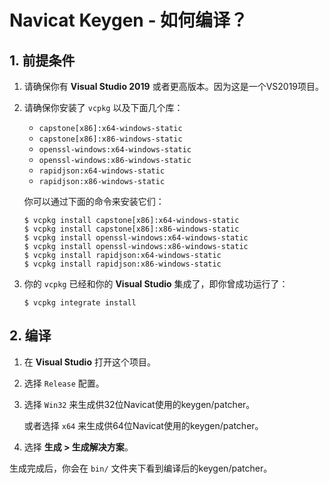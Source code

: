 # Navicat Keygen - 如何编译？

## 1. 前提条件

1. 请确保你有 __Visual Studio 2019__ 或者更高版本。因为这是一个VS2019项目。

2. 请确保你安装了 `vcpkg` 以及下面几个库：

   * `capstone[x86]:x64-windows-static`
   * `capstone[x86]:x86-windows-static`
   * `openssl-windows:x64-windows-static`
   * `openssl-windows:x86-windows-static`
   * `rapidjson:x64-windows-static`
   * `rapidjson:x86-windows-static`

   你可以通过下面的命令来安装它们：

   ```console
   $ vcpkg install capstone[x86]:x64-windows-static
   $ vcpkg install capstone[x86]:x86-windows-static
   $ vcpkg install openssl-windows:x64-windows-static
   $ vcpkg install openssl-windows:x86-windows-static
   $ vcpkg install rapidjson:x64-windows-static
   $ vcpkg install rapidjson:x86-windows-static
   ```

3. 你的 `vcpkg` 已经和你的 __Visual Studio__ 集成了，即你曾成功运行了：

   ```console
   $ vcpkg integrate install
   ```

## 2. 编译

1. 在 __Visual Studio__ 打开这个项目。

2. 选择 `Release` 配置。

3. 选择 `Win32` 来生成供32位Navicat使用的keygen/patcher。

   或者选择 `x64` 来生成供64位Navicat使用的keygen/patcher。

4. 选择 __生成 > 生成解决方案__。

生成完成后，你会在 `bin/` 文件夹下看到编译后的keygen/patcher。

